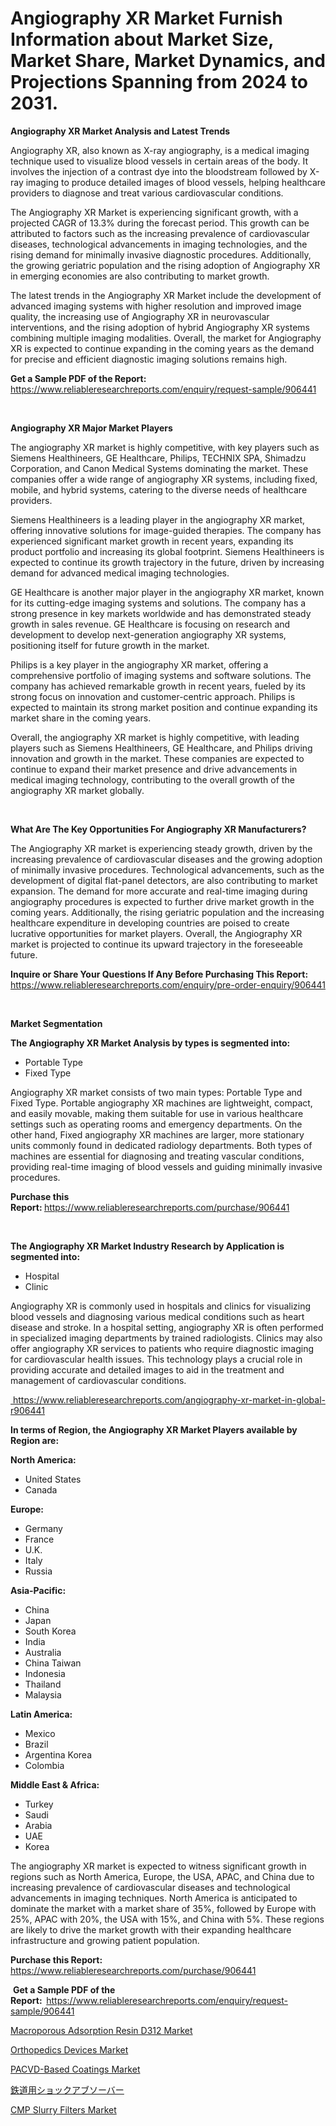 <p><h1>Angiography XR Market Furnish Information about Market Size, Market Share, Market Dynamics, and Projections Spanning from 2024 to 2031.</h1></p><p><strong>Angiography XR Market Analysis and Latest Trends</strong></p>
<p><p>Angiography XR, also known as X-ray angiography, is a medical imaging technique used to visualize blood vessels in certain areas of the body. It involves the injection of a contrast dye into the bloodstream followed by X-ray imaging to produce detailed images of blood vessels, helping healthcare providers to diagnose and treat various cardiovascular conditions.</p><p>The Angiography XR Market is experiencing significant growth, with a projected CAGR of 13.3% during the forecast period. This growth can be attributed to factors such as the increasing prevalence of cardiovascular diseases, technological advancements in imaging technologies, and the rising demand for minimally invasive diagnostic procedures. Additionally, the growing geriatric population and the rising adoption of Angiography XR in emerging economies are also contributing to market growth.</p><p>The latest trends in the Angiography XR Market include the development of advanced imaging systems with higher resolution and improved image quality, the increasing use of Angiography XR in neurovascular interventions, and the rising adoption of hybrid Angiography XR systems combining multiple imaging modalities. Overall, the market for Angiography XR is expected to continue expanding in the coming years as the demand for precise and efficient diagnostic imaging solutions remains high.</p></p>
<p><strong>Get a Sample PDF of the Report:&nbsp;</strong> <a href="https://www.reliableresearchreports.com/enquiry/request-sample/906441">https://www.reliableresearchreports.com/enquiry/request-sample/906441</a></p>
<p>&nbsp;</p>
<p><strong>Angiography XR Major Market Players</strong></p>
<p><p>The angiography XR market is highly competitive, with key players such as Siemens Healthineers, GE Healthcare, Philips, TECHNIX SPA, Shimadzu Corporation, and Canon Medical Systems dominating the market. These companies offer a wide range of angiography XR systems, including fixed, mobile, and hybrid systems, catering to the diverse needs of healthcare providers.</p><p>Siemens Healthineers is a leading player in the angiography XR market, offering innovative solutions for image-guided therapies. The company has experienced significant market growth in recent years, expanding its product portfolio and increasing its global footprint. Siemens Healthineers is expected to continue its growth trajectory in the future, driven by increasing demand for advanced medical imaging technologies.</p><p>GE Healthcare is another major player in the angiography XR market, known for its cutting-edge imaging systems and solutions. The company has a strong presence in key markets worldwide and has demonstrated steady growth in sales revenue. GE Healthcare is focusing on research and development to develop next-generation angiography XR systems, positioning itself for future growth in the market.</p><p>Philips is a key player in the angiography XR market, offering a comprehensive portfolio of imaging systems and software solutions. The company has achieved remarkable growth in recent years, fueled by its strong focus on innovation and customer-centric approach. Philips is expected to maintain its strong market position and continue expanding its market share in the coming years.</p><p>Overall, the angiography XR market is highly competitive, with leading players such as Siemens Healthineers, GE Healthcare, and Philips driving innovation and growth in the market. These companies are expected to continue to expand their market presence and drive advancements in medical imaging technology, contributing to the overall growth of the angiography XR market globally.</p></p>
<p>&nbsp;</p>
<p><strong>What Are The Key Opportunities For Angiography XR Manufacturers?</strong></p>
<p><p>The Angiography XR market is experiencing steady growth, driven by the increasing prevalence of cardiovascular diseases and the growing adoption of minimally invasive procedures. Technological advancements, such as the development of digital flat-panel detectors, are also contributing to market expansion. The demand for more accurate and real-time imaging during angiography procedures is expected to further drive market growth in the coming years. Additionally, the rising geriatric population and the increasing healthcare expenditure in developing countries are poised to create lucrative opportunities for market players. Overall, the Angiography XR market is projected to continue its upward trajectory in the foreseeable future.</p></p>
<p><strong>Inquire or Share Your Questions If Any Before Purchasing This Report:</strong> <a href="https://www.reliableresearchreports.com/enquiry/pre-order-enquiry/906441">https://www.reliableresearchreports.com/enquiry/pre-order-enquiry/906441</a></p>
<p>&nbsp;</p>
<p><strong>Market Segmentation</strong></p>
<p><strong>The Angiography XR Market Analysis by types is segmented into:</strong></p>
<p><ul><li>Portable Type</li><li>Fixed Type</li></ul></p>
<p><p>Angiography XR market consists of two main types: Portable Type and Fixed Type. Portable angiography XR machines are lightweight, compact, and easily movable, making them suitable for use in various healthcare settings such as operating rooms and emergency departments. On the other hand, Fixed angiography XR machines are larger, more stationary units commonly found in dedicated radiology departments. Both types of machines are essential for diagnosing and treating vascular conditions, providing real-time imaging of blood vessels and guiding minimally invasive procedures.</p></p>
<p><strong>Purchase this Report:&nbsp;</strong><a href="https://www.reliableresearchreports.com/purchase/906441">https://www.reliableresearchreports.com/purchase/906441</a></p>
<p>&nbsp;</p>
<p><strong>The Angiography XR Market Industry Research by Application is segmented into:</strong></p>
<p><ul><li>Hospital</li><li>Clinic</li></ul></p>
<p><p>Angiography XR is commonly used in hospitals and clinics for visualizing blood vessels and diagnosing various medical conditions such as heart disease and stroke. In a hospital setting, angiography XR is often performed in specialized imaging departments by trained radiologists. Clinics may also offer angiography XR services to patients who require diagnostic imaging for cardiovascular health issues. This technology plays a crucial role in providing accurate and detailed images to aid in the treatment and management of cardiovascular conditions.</p></p>
<p><a href="https://www.reliableresearchreports.com/angiography-xr-market-in-global-r906441">&nbsp;https://www.reliableresearchreports.com/angiography-xr-market-in-global-r906441</a></p>
<p><strong>In terms of Region, the Angiography XR Market Players available by Region are:</strong></p>
<p>
    <p> <strong> North America: </strong>
        <ul>
            <li>United States</li>
            <li>Canada</li>
        </ul>
        </p> 
    <p> <strong> Europe: </strong>
        <ul>
            <li>Germany</li>
            <li>France</li>
            <li>U.K.</li>
            <li>Italy</li>
            <li>Russia</li>
        </ul>
        </p> 
    <p> <strong> Asia-Pacific: </strong>
        <ul>
            <li>China</li>
            <li>Japan</li>
            <li>South Korea</li>
            <li>India</li>
            <li>Australia</li>
            <li>China Taiwan</li>
            <li>Indonesia</li>
            <li>Thailand</li>
            <li>Malaysia</li>
        </ul>
        </p> 
    <p> <strong> Latin America: </strong>
        <ul>
            <li>Mexico</li>
            <li>Brazil</li>
            <li>Argentina Korea</li>
            <li>Colombia</li>
        </ul>
        </p> 
    <p> <strong> Middle East & Africa: </strong>
        <ul>
            <li>Turkey</li>
            <li>Saudi</li>
            <li>Arabia</li>
            <li>UAE</li>
            <li>Korea</li>
        </ul>
    </p>
    </p>
<p><p>The angiography XR market is expected to witness significant growth in regions such as North America, Europe, the USA, APAC, and China due to increasing prevalence of cardiovascular diseases and technological advancements in imaging techniques. North America is anticipated to dominate the market with a market share of 35%, followed by Europe with 25%, APAC with 20%, the USA with 15%, and China with 5%. These regions are likely to drive the market growth with their expanding healthcare infrastructure and growing patient population.</p></p>
<p><strong>Purchase this Report: </strong><a href="https://www.reliableresearchreports.com/purchase/906441">https://www.reliableresearchreports.com/purchase/906441</a></p>
<p>&nbsp;<strong>Get a Sample PDF of the Report:&nbsp;&nbsp;</strong><a href="https://www.reliableresearchreports.com/enquiry/request-sample/906441">https://www.reliableresearchreports.com/enquiry/request-sample/906441</a></p>
<p><strong></strong></p>
<p><p><a href="https://github.com/globismark/Market-Research-Report-List-5/blob/main/macroporous-adsorption-resin-d312-market.md">Macroporous Adsorption Resin D312 Market</a></p><p><a href="https://issuu.com/reportprime-2/docs/orthopedics-devices-market-size-203_bc2cb060e433e2">Orthopedics Devices Market</a></p><p><a href="https://issuu.com/reportprime-2/docs/pacvd-based-coatings-market-size-20_0414382e69272a">PACVD-Based Coatings Market</a></p><p><a href="https://github.com/lababdou/Market-Research-Report-List-5/blob/main/724888087350.md">鉄道用ショックアブソーバー</a></p><p><a href="https://issuu.com/reportprime-2/docs/cmp-slurry-filters-market-size-2030_ada463e145db4e">CMP Slurry Filters Market</a></p></p>